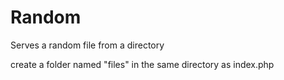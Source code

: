 # Random
Serves a random file from a directory

create a folder named "files" in the same directory as index.php
